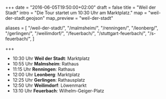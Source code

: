 +++
date = "2016-06-05T19:50:00+02:00"
draft = false
title = "Weil der Stadt"
intro = "Die Tour startet um 10:30 Uhr am Marktplatz."
map = "weil-der-stadt.geojson"
map_preview = "weil-der-stadt"

aliases = [
    "/weil-der-stadt/",
    "/malmsheim/",
    "/renningen/",
    "/leonberg/",
    "/gerlingen/",
    "/weilimdorf/",
    "/feuerbach/",
    "/stuttgart-feuerbach/",
    "/s-feuerbach/",
]

+++


- 10:30 Uhr **Weil der Stadt**: Marktplatz
- 10:55 Uhr **Malmsheim**: Rathaus
- 11:15 Uhr **Renningen**: Rathaus
- 12:00 Uhr **Leonberg**: Marktplatz
- 12:25 Uhr **Gerlingen**: Rathausplatz
- 12:50 Uhr **Weilimdorf**: Löwenmarkt
- 13:10 Uhr **Feuerbach**: Wilhelm-Geiger-Platz
